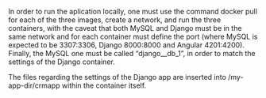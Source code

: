 In order to run the aplication locally, one must use the command docker pull for each of the three images, create a network, and run the three containers, with the caveat that both MySQL and Django must be in the same network and for each container must define the port (where MySQL is expected to be 3307:3306, Django 8000:8000 and Angular 4201:4200). Finally, the MySQL one must be called “django\_\_db\_1”, in order to match the settings of the Django container.

The files regarding the settings of the Django app are inserted into /my-app-dir/crmapp within the container itself.  

